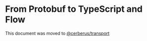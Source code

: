 # From Protobuf to TypeScript and Flow

This document was moved to [@cerberus/transport](https://github.com/Cerberus-Wallet/cerberus-suite/tree/develop/packages/transport#from-protobuf-to-typescript-and-flow)
